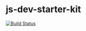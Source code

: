 # js-dev-starter-kit
[![Build Status](https://travis-ci.org/aTTo-aHa/js-dev-starter-kit.svg?branch=master)](https://travis-ci.org/aTTo-aHa/js-dev-starter-kit)
